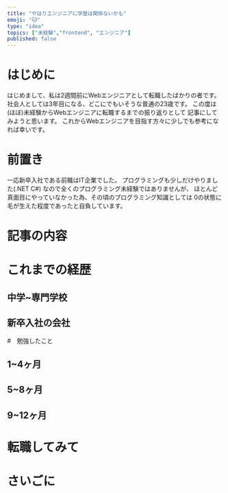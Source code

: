 ```yaml
---
title: "やはりエンジニアに学歴は関係ないかも"
emoji: "🐱"
type: "idea"
topics: ["未経験","frontend", "エンジニア"]
published: false
---
```


# はじめに
はじめまして、私は2週間前にWebエンジニアとして転職したばかりの者です。
社会人としては3年目になる、どこにでもいそうな普通の23歳です。
この度は(ほぼ)未経験からWebエンジニアに転職するまでの振り返りとして
記事にしてみようと思います。
これからWebエンジニアを目指す方々に少しでも参考になれば幸いです。

# 前置き
一応新卒入社である前職はIT企業でした。
プログラミングも少しだけやりました(.NET C#)
なので全くのプログラミング未経験ではありませんが、
ほとんど真面目にやっていなかった為、その頃のプログラミング知識としては
0の状態に毛が生えた程度であったと自負しています。

# 記事の内容

# これまでの経歴

## 中学~専門学校

## 新卒入社の会社

#　勉強したこと

## 1~4ヶ月

## 5~8ヶ月

## 9~12ヶ月

# 転職してみて

# さいごに